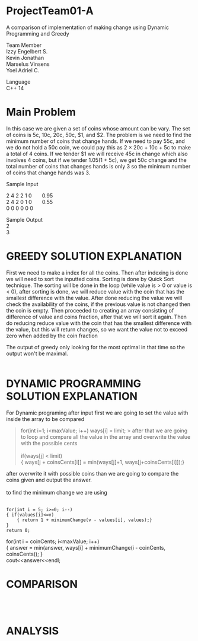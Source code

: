 # ProjectTeam01-A
A comparison of implementation of making change using Dynamic Programming and Greedy

Team Member <br>
Izzy Engelbert S. <br>
Kevin Jonathan <br>
Marselus Vinsens <br>
Yoel Adriel C. <br>

Language <br>
C++ 14 <br>

# Main Problem <br>

In this case we are given a set of coins whose amount can be vary. The set of coins is 5c, 10c, 20c, 50c, $1, and $2.
The problem is we need to find the minimum number of coins that change hands. If we need to pay 55c, and we do not hold
a 50c coin, we could pay this as 2 × 20c + 10c + 5c to make a total of 4 coins. If we tender $1 we will
receive 45c in change which also involves 4 coins, but if we tender $1.05 ($1 + 5c), we get 50c change
and the total number of coins that changes hands is only 3 so the minimum number of coins that change hands was 3.

Sample Input 

2 4 2 2 1 0  &nbsp;&nbsp; &nbsp;&nbsp; 0.95 <br>
2 4 2 0 1 0  &nbsp;&nbsp; &nbsp;&nbsp; 0.55 <br>
0 0 0 0 0 0 <br>

Sample Output <br>
2 <br>
3 <br>



# GREEDY SOLUTION EXPLANATION <br>

First we need to make a index for all the coins. Then after indexing is done we will need to sort the inputted coins. Sorting is done by Quick Sort technique. The sorting will be done in the loop (while value is > 0 or value is < 0), after sorting is done, we will reduce value with the coin that has the smallest difference with the value. After done reducing the value we will check the availability of the coins, if the previous value is not changed then the coin is empty. Then proceeded to creating an array consisting of difference of value and coins fraction, after that we will sort it again. Then do reducing reduce value with the coin that has the smallest difference with the value, but this will return changes, so we want the value not to exceed zero when added by the coin fraction

The output of greedy only looking for the most optimal in that time so the output won't be maximal.<br><br>



# DYNAMIC PROGRAMMING SOLUTION EXPLANATION <br>

For Dynamic programing after input first we are going  to set the value with inside the array to be compared <br>
> for(int i=1; i<maxValue; i++) ways[i] = limit; >
after that we are going to loop and compare all the value in the array and overwrite the value with the possible cents<br>
<br>   if(ways[j] < limit) <br>
{ ways[j + coinsCents[i]] = min(ways[j]+1, ways[j+coinsCents[i]]);} <br>
 
 after overwrite it with possible coins than we are going to compare the coins given and output the answer. <br> <br>
 to find the minimum change we are using  <br> <br>
 
    for(int i = 5; i>=0; i--)
    { if(values[i]<=v)
        { return 1 + minimumChange(v - values[i], values);}
    }
    return 0;
 
 for(int i = coinCents; i<maxValue; i++) <br>
 { answer = min(answer, ways[i] + minimumChange(i - coinCents, coinsCents)); } <br> cout<<answer<<endl; <br>
 
# COMPARISON 
 <br>
 <br>
 
# ANALYSIS
 <br>
 <br>
